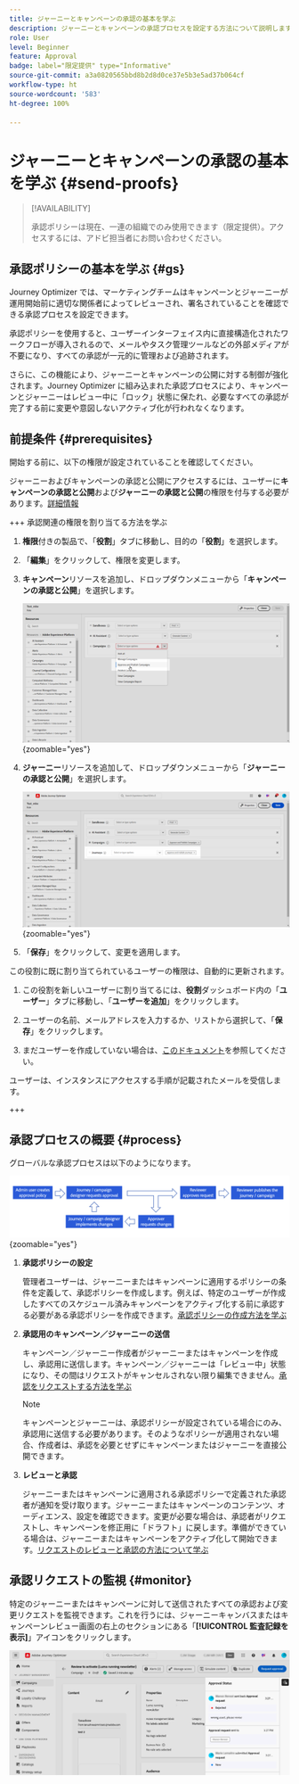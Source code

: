 ```yaml
---
title: ジャーニーとキャンペーンの承認の基本を学ぶ
description: ジャーニーとキャンペーンの承認プロセスを設定する方法について説明します。
role: User
level: Beginner
feature: Approval
badge: label="限定提供" type="Informative"
source-git-commit: a3a0820565bbd8b2d8d0ce37e5b3e5ad37b064cf
workflow-type: ht
source-wordcount: '583'
ht-degree: 100%

---
```



# ジャーニーとキャンペーンの承認の基本を学ぶ {#send-proofs}

>[!AVAILABILITY]
>
> 承認ポリシーは現在、一連の組織でのみ使用できます（限定提供）。アクセスするには、アドビ担当者にお問い合わせください。

## 承認ポリシーの基本を学ぶ {#gs}

Journey Optimizer では、マーケティングチームはキャンペーンとジャーニーが運用開始前に適切な関係者によってレビューされ、署名されていることを確認できる承認プロセスを設定できます。

承認ポリシーを使用すると、ユーザーインターフェイス内に直接構造化されたワークフローが導入されるので、メールやタスク管理ツールなどの外部メディアが不要になり、すべての承認が一元的に管理および追跡されます。

さらに、この機能により、ジャーニーとキャンペーンの公開に対する制御が強化されます。Journey Optimizer に組み込まれた承認プロセスにより、キャンペーンとジャーニーはレビュー中に「ロック」状態に保たれ、必要なすべての承認が完了する前に変更や意図しないアクティブ化が行われなくなります。

## 前提条件 {#prerequisites}

開始する前に、以下の権限が設定されていることを確認してください。

ジャーニーおよびキャンペーンの承認と公開にアクセスするには、ユーザーに&#x200B;**キャンペーンの承認と公開**&#x200B;および&#x200B;**ジャーニーの承認と公開**&#x200B;の権限を付与する必要があります。[詳細情報](../administration/permissions.md)

+++  承認関連の権限を割り当てる方法を学ぶ

1. **権限**&#x200B;付きの製品で、「**役割**」タブに移動し、目的の「**役割**」を選択します。

1. 「**編集**」をクリックして、権限を変更します。

1. **キャンペーン**&#x200B;リソースを追加し、ドロップダウンメニューから「**キャンペーンの承認と公開**」を選択します。

   ![](assets/permissions_approval.png){zoomable="yes"}

1. **ジャーニー**&#x200B;リソースを追加して、ドロップダウンメニューから「**ジャーニーの承認と公開**」を選択します。

   ![](assets/permissions_approval_2.png){zoomable="yes"}

1. 「**保存**」をクリックして、変更を適用します。

この役割に既に割り当てられているユーザーの権限は、自動的に更新されます。

1. この役割を新しいユーザーに割り当てるには、**役割**&#x200B;ダッシュボード内の「**ユーザー**」タブに移動し、「**ユーザーを追加**」をクリックします。

1. ユーザーの名前、メールアドレスを入力するか、リストから選択して、「**保存**」をクリックします。

1. まだユーザーを作成していない場合は、[このドキュメント](https://experienceleague.adobe.com/ja/docs/experience-platform/access-control/abac/permissions-ui/users)を参照してください。

ユーザーは、インスタンスにアクセスする手順が記載されたメールを受信します。

+++

## 承認プロセスの概要 {#process}

グローバルな承認プロセスは以下のようになります。

![](assets/approval-process.png){zoomable="yes"}

1. **承認ポリシーの設定**

   管理者ユーザーは、ジャーニーまたはキャンペーンに適用するポリシーの条件を定義して、承認ポリシーを作成します。例えば、特定のユーザーが作成したすべてのスケジュール済みキャンペーンをアクティブ化する前に承認する必要がある承認ポリシーを作成できます。[承認ポリシーの作成方法を学ぶ](approval-policies.md)

1. **承認用のキャンペーン／ジャーニーの送信**

   キャンペーン／ジャーニー作成者がジャーニーまたはキャンペーンを作成し、承認用に送信します。キャンペーン／ジャーニーは「レビュー中」状態になり、その間はリクエストがキャンセルされない限り編集できません。[承認をリクエストする方法を学ぶ](request-approval.md)

   >[!NOTE]
   >
   >キャンペーンとジャーニーは、承認ポリシーが設定されている場合にのみ、承認用に送信する必要があります。そのようなポリシーが適用されない場合、作成者は、承認を必要とせずにキャンペーンまたはジャーニーを直接公開できます。

1. **レビューと承認**

   ジャーニーまたはキャンペーンに適用される承認ポリシーで定義された承認者が通知を受け取ります。ジャーニーまたはキャンペーンのコンテンツ、オーディエンス、設定を確認できます。変更が必要な場合は、承認者がリクエストし、キャンペーンを修正用に「ドラフト」に戻します。準備ができている場合は、ジャーニーまたはキャンペーンをアクティブ化して開始できます。[リクエストのレビューと承認の方法について学ぶ](review-approve-request.md)

## 承認リクエストの監視 {#monitor}

特定のジャーニーまたはキャンペーンに対して送信されたすべての承認および変更リクエストを監視できます。これを行うには、ジャーニーキャンバスまたはキャンペーンレビュー画面の右上のセクションにある「**[!UICONTROL 監査記録を表示]**」アイコンをクリックします。

![](assets/monitor-requests.png)
